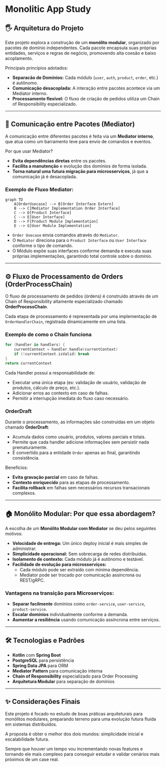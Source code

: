 # Monolitic App Study

## 🖐️ Arquitetura do Projeto

Este projeto explora a construção de um **monólito modular**, organizado por pacotes de domínio independentes. Cada pacote encapsula suas próprias entidades, serviços e regras de negócio, promovendo alta coesão e baixo acoplamento.

Principais princípios adotados:
- **Separacão de Domínios:** Cada módulo (`user`, `auth`, `product`, `order`, etc.) é autônomo.
- **Comunicação desacoplada:** A interação entre pacotes acontece via um Mediator interno.
- **Processamento flexível:** O fluxo de criação de pedidos utiliza um Chain of Responsibility especializado.

---

## 🔗 Comunicação entre Pacotes (Mediator)

A comunicação entre diferentes pacotes é feita via um **Mediator interno**, que atua como um barramento leve para envio de comandos e eventos.

Por que usar Mediator?
- **Evita dependências diretas** entre os pacotes.
- **Facilita a manutenção** e evolução dos domínios de forma isolada.
- **Torna natural uma futura migração para microsserviços**, já que a comunicação já é desacoplada.

### Exemplo de Fluxo Mediator:

```mermaid
graph TD
    A[OrderUsecase] --> B[Order Interface Extern]
    B --> C[Mediator Implementation Order Interface]
    C --> D[Product Interface]
    C --> E[User Interface]
    D --> F[Product Module Implementation]
    E --> G[User Module Implementation]
```


- `Order Usecase` envia comandos através do `Mediator`.
- O `Mediator` direciona para o `Product Interface` ou `User Interface` conforme o tipo de comando.
- O Módulo expõe suas interfaces conforme demanda e executa suas próprias implementações, garantindo total controle sobre o dominio. 

---

## ⚙️ Fluxo de Processamento de Orders (OrderProcessChain)

O fluxo de processamento de pedidos (órdens) é construído através de um Chain of Responsibility altamente especializado chamado **OrderProcessChain**.

Cada etapa de processamento é representada por uma implementação de `OrderHandlerChain`, registrada dinamicamente em uma lista.

### Exemplo de como o Chain funciona

```kotlin
for (handler in handlers) {
    currentContext = handler.handle(currentContext)
    if (!currentContext.isValid) break
}
return currentContext
```

Cada Handler possui a responsabilidade de:
- Executar uma única etapa (ex: validação de usuário, validação de produtos, cálculo de preço, etc.).
- Adicionar erros ao contexto em caso de falhas.
- Permitir a interrupção imediata do fluxo caso necessário.

### OrderDraft

Durante o processamento, as informações são construídas em um objeto chamado **OrderDraft**:

- Acumula dados como usuário, produtos, valores parciais e totais.
- Permite que cada handler adicione informações sem persistir nada prematuramente.
- É convertido para a entidade `Order` apenas ao final, garantindo consistência.

Benefícios:
- **Evita gravação parcial** em caso de falhas.
- **Contexto enriquecido** para as etapas de processamento.
- **Facilita rollback** em falhas sem necessários recursos transacionais complexos.

---

## 🏠 Monólito Modular: Por que essa abordagem?

A escolha de um **Monólito Modular com Mediator** se deu pelos seguintes motivos:

- **Velocidade de entrega:** Um único deploy inicial é mais simples de administrar.
- **Simplicidade operacional:** Sem sobrecarga de redes distribuídas.
- **Isolamento de contexto:** Cada módulo já é autônomo e testável.
- **Facilidade de evolução para microsserviços:**
    - Cada módulo pode ser extraído com mínima dependência.
    - Mediator pode ser trocado por comunicação assíncrona ou REST/gRPC.

### Vantagens na transição para Microserviços:

- **Separar facilmente** domínios como `order-service`, `user-service`, `product-service`.
- **Escalar domínios** individualmente conforme a demanda.
- **Aumentar a resiliência** usando comunicação assíncrona entre serviços.

---

## 🛠️ Tecnologias e Padrões

- **Kotlin** com **Spring Boot**
- **PostgreSQL** para persistência
- **Spring Data JPA** para ORM
- **Mediator Pattern** para comunicação interna
- **Chain of Responsibility** especializado para Order Processing
- **Arquitetura Modular** para separação de domínios

---

## ✨ Considerações Finais

Este projeto é focado no estudo de boas práticas arquiteturais para monólitos modulares, preparando terreno para uma evolução futura fluida em sistemas distribuídos.

A proposta é obter o melhor dos dois mundos: simplicidade inicial e escalabilidade futura.

Sempre que houver um tempo vou incrementando novas features e tornando ele mais complexo para conseguir estudar e validar cenários mais próximos de um case real.

